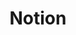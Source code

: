 ---
created: '2025-09-16T15:05:15.651238'
modified: '2025-09-17T16:14:24.447229'
ship_factor: 5
subtype: mcp-servers
tags: []
title: Notion
type: tool
version: 1
---